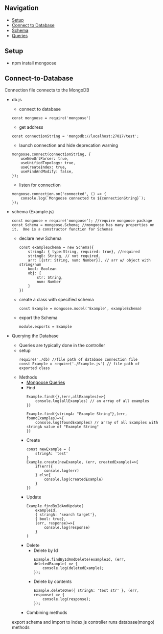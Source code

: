 ## Navigation
-  [Setup](#Setup)
-  [Connect to Database](#Connect-to-Database)
-  [Schema](#Schema)
-  [Queries](#Queries)
## Setup
- npm install mongoose
## Connect-to-Database
Connection file connects to the MongoDB
- db.js
    - connect to database
    ```
    const mongoose = require('mongoose')
    ```
    - get address
    ```
    const connectionString = 'mongodb://localhost:27017/test';
    ```
    - launch connection and hide deprecation warning
    ```
    mongoose.connect(connectionString, { 
	    useNewUrlParser: true,
	    useUnifiedTopology: true,
	    useCreateIndex: true,
	    useFindAndModify: false,
    });
    ```
    - listen for connection
    ```
    mongoose.connection.on('connected', () => {
        console.log(`Mongoose connected to ${connectionString}`);
    });
    ```
- schema (Example.js)
    ```
    const mongoose = require('mongoose'); //require mongoose package
    const Schema = mongoose.Schema; //mongoose has many properties on it.  One is a constructor function for Schemas
    ```
    - declare new Schema
        ```
        const exampleSchema = new Schema({
            stringA: { type:String, required: true}, //required
            stringB: String, // not required,
            arr: [{str: String, num: Number}], // arr w/ object with string/num
            bool: Boolean
            obj: {
                str: String,
                num: Number
            }
        })
        ```
    - create a class with specified schema
        ```
        const Example = mongoose.model('Example', exampleSchema)
        ```
    - export the Schema
        ```
        module.exports = Example
        ```
- Querying the Database
    - Queries are typically done in the controller
    - setup
        ```
        require('./db) //file path of database connection file
        const Example = require('./Example.js') // file path of exported class
        ```
    - Methods
        - [Mongoose Queries](https://mongoosejs.com/docs/queries.html)
        - Find
            ```
            Example.find({},(err,allExamples)=>{
                console.log(allExamples) // an array of all examples
            })
            ```
            ```
            Example.find({stringA: "Example String"},(err, foundExamples)=>{
                console.log(foundExamples) // array of all Examples with stringA value of "Example String"
            })
            ```
        - Create
            ``` 
            const newExample = {
                stringA: 'test'
            }
            Example.create(newExample, (err, createdExample)=>{
                if(err){
                    console.log(err)
                } else{
                    console.log(createdExample)
                }
            })
        - Update
            ```
            Example.findByIdAndUpdate(
                exampleId,
                { stringA: 'search target'},
                { bool: true},
                (err, response)=>{
                    console.log(response)
                }
            )
        - Delete
            - Delete by Id
                ```
                Example.findByIdAndDelete(exampleId, (err, deletedExample) => {
                    console.log(deletedExample);
                });
                ```
            - Delete by contents
                ```
                Example.deleteOne({ stringA: 'test str' }, (err, response) => {
	                console.log(response);
                });
                ```
        - Combining methods




    

    export schema and import to index.js
    controller runs database(mongo) methods